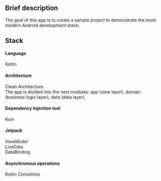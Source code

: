 ## Brief description
The goal of this app is to create a sample project to demonstrate the most modern Android development stack.

## Stack

#### Language
Kotlin

#### Architecture
Clean Architecture.  
The app is divided into the next modules: app (view layer), domain (business logic layer), data (data layer).  

#### Dependency Injection tool
Koin

#### Jetpack
ViewModel  
LiveData  
DataBinding

#### Asynchronous operations
Kotlin Coroutines  
